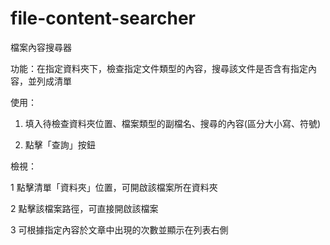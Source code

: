 # file-content-searcher
檔案內容搜尋器

功能：在指定資料夾下，檢查指定文件類型的內容，搜尋該文件是否含有指定內容，並列成清單

使用：

1. 填入待檢查資料夾位置、檔案類型的副檔名、搜尋的內容(區分大小寫、符號)

2. 點擊「查詢」按鈕

檢視：

1 點擊清單「資料夾」位置，可開啟該檔案所在資料夾

2 點擊該檔案路徑，可直接開啟該檔案

3 可根據指定內容於文章中出現的次數並顯示在列表右側
